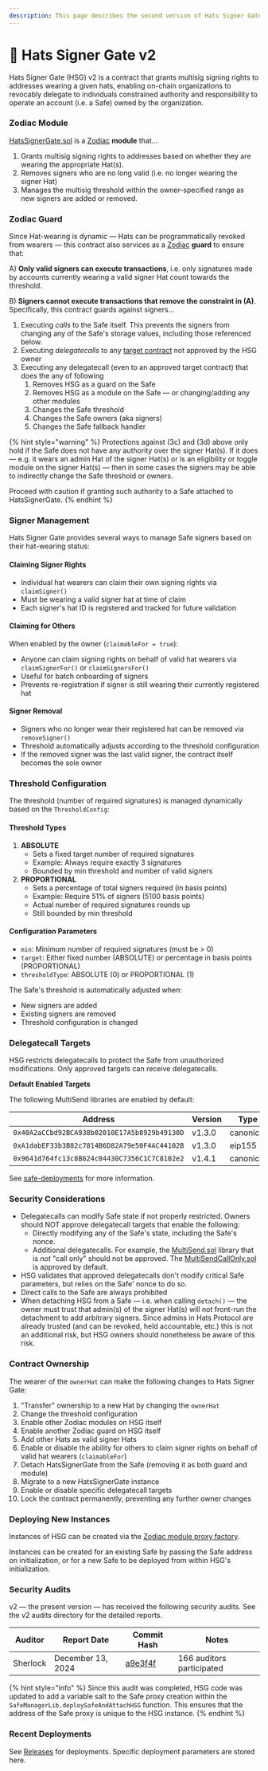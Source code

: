 ```yaml
---
description: This page describes the second version of Hats Signer Gate.
---
```


# 🔏 Hats Signer Gate v2

Hats Signer Gate (HSG) v2 is a contract that grants multisig signing rights to addresses wearing a given hats, enabling on-chain organizations to revocably delegate to individuals constrained authority and responsibility to operate an account (i.e. a Safe) owned by the organization.

### **Zodiac Module**

[HatsSignerGate.sol](https://github.com/hats-protocol/hats-zodiac) is a [Zodiac](https://github.com/gnosisguild/zodiac) **module** that...

1. Grants multisig signing rights to addresses based on whether they are wearing the appropriate Hat(s).
2. Removes signers who are no long valid (i.e. no longer wearing the signer Hat)
3. Manages the multisig threshold within the owner-specified range as new signers are added or removed.

### **Zodiac Guard**

Since Hat-wearing is dynamic — Hats can be programmatically revoked from wearers — this contract also services as a [Zodiac](https://github.com/gnosisguild/zodiac) **guard** to ensure that:

A) **Only valid signers can execute transactions**, i.e. only signatures made by accounts currently wearing a valid signer Hat count towards the threshold.

B) **Signers cannot execute transactions that remove the constraint in (A)**. Specifically, this contract guards against signers...

1. Executing _calls_ to the Safe itself. This prevents the signers from changing any of the Safe's storage values, including those referenced below.
2. Executing _delegatecalls_ to any [target contract](hats-signer-gate-v2.md#delegatecall-targets) not approved by the HSG owner
3. Executing any delegatecall (even to an approved target contract) that does the any of following
   1. Removes HSG as a guard on the Safe
   2. Removes HSG as a module on the Safe — or changing/adding any other modules
   3. Changes the Safe threshold
   4. Changes the Safe owners (aka signers)
   5. Changes the Safe fallback handler

{% hint style="warning" %}
Protections against (3c) and (3d) above only hold if the Safe does not have any authority over the signer Hat(s). If it does — e.g. it wears an admin Hat of the signer Hat(s) or is an eligibility or toggle module on the signer Hat(s) — then in some cases the signers may be able to indirectly change the Safe threshold or owners.

Proceed with caution if granting such authority to a Safe attached to HatsSignerGate.
{% endhint %}

### Signer Management

Hats Signer Gate provides several ways to manage Safe signers based on their hat-wearing status:

#### **Claiming Signer Rights**

* Individual hat wearers can claim their own signing rights via `claimSigner()`
* Must be wearing a valid signer hat at time of claim
* Each signer's hat ID is registered and tracked for future validation

#### **Claiming for Others**

When enabled by the owner (`claimableFor = true`):

* Anyone can claim signing rights on behalf of valid hat wearers via `claimSignerFor()` or `claimSignersFor()`
* Useful for batch onboarding of signers
* Prevents re-registration if signer is still wearing their currently registered hat

#### **Signer Removal**

* Signers who no longer wear their registered hat can be removed via `removeSigner()`
* Threshold automatically adjusts according to the threshold configuration
* If the removed signer was the last valid signer, the contract itself becomes the sole owner

### Threshold Configuration

The threshold (number of required signatures) is managed dynamically based on the `ThresholdConfig`:

#### **Threshold Types**

1. **ABSOLUTE**
   * Sets a fixed target number of required signatures
   * Example: Always require exactly 3 signatures
   * Bounded by min threshold and number of valid signers
2. **PROPORTIONAL**
   * Sets a percentage of total signers required (in basis points)
   * Example: Require 51% of signers (5100 basis points)
   * Actual number of required signatures rounds up
   * Still bounded by min threshold

#### **Configuration Parameters**

* `min`: Minimum number of required signatures (must be > 0)
* `target`: Either fixed number (ABSOLUTE) or percentage in basis points (PROPORTIONAL)
* `thresholdType`: ABSOLUTE (0) or PROPORTIONAL (1)

The Safe's threshold is automatically adjusted when:

* New signers are added
* Existing signers are removed
* Threshold configuration is changed

### Delegatecall Targets

HSG restricts delegatecalls to protect the Safe from unauthorized modifications. Only approved targets can receive delegatecalls.

**Default Enabled Targets**

The following MultiSend libraries are enabled by default:

<table><thead><tr><th>Address</th><th width="118">Version</th><th width="100">Type</th></tr></thead><tbody><tr><td><code>0x40A2aCCbd92BCA938b02010E17A5b8929b49130D</code></td><td>v1.3.0</td><td>canonical</td></tr><tr><td><code>0xA1dabEF33b3B82c7814B6D82A79e50F4AC44102B</code></td><td>v1.3.0</td><td>eip155</td></tr><tr><td><code>0x9641d764fc13c8B624c04430C7356C1C7C8102e2</code></td><td>v1.4.1</td><td>canonical</td></tr></tbody></table>

See [safe-deployments](https://github.com/safe-global/safe-deployments/tree/main/src/assets) for more information.

### **Security Considerations**

* Delegatecalls can modify Safe state if not properly restricted. Owners should NOT approve delegatecall targets that enable the following:
  * Directly modifying any of the Safe's state, including the Safe's nonce.
  * Additional delegatecalls. For example, the [MultiSend.sol](https://github.com/safe-global/safe-smart-account/blob/v1.4.1-3/contracts/libraries/MultiSend.sol) library that is _not_ "call only" should not be approved. The [MultiSendCallOnly.sol](https://github.com/safe-global/safe-smart-account/blob/v1.4.1-3/contracts/libraries/MultiSendCallOnly.sol) is approved by default.
* HSG validates that approved delegatecalls don't modify critical Safe parameters, but relies on the Safe' nonce to do so.
* Direct calls to the Safe are always prohibited
* When detaching HSG from a Safe — i.e. when calling `detach()` — the owner must trust that admin(s) of the signer Hat(s) will not front-run the detachment to add arbitrary signers. Since admins in Hats Protocol are already trusted (and can be revoked, held accountable, etc.) this is not an additional risk, but HSG owners should nonetheless be aware of this risk.

### Contract Ownership

The wearer of the `ownerHat` can make the following changes to Hats Signer Gate:

1. "Transfer" ownership to a new Hat by changing the `ownerHat`
2. Change the threshold configuration
3. Enable other Zodiac modules on HSG itself
4. Enable another Zodiac guard on HSG itself
5. Add other Hats as valid signer Hats
6. Enable or disable the ability for others to claim signer rights on behalf of valid hat wearers (`claimableFor`)
7. Detach HatsSignerGate from the Safe (removing it as both guard and module)
8. Migrate to a new HatsSignerGate instance
9. Enable or disable specific delegatecall targets
10. Lock the contract permanently, preventing any further owner changes

### Deploying New Instances

Instances of HSG can be created via the [Zodiac module proxy factory](https://github.com/gnosisguild/zodiac/blob/18b7575bb342424537883f7ebe0a94cd7f3ec4f6/contracts/factory/ModuleProxyFactory.sol).

Instances can be created for an existing Safe by passing the Safe address on initialization, or for a new Safe to be deployed from within HSG's initialization.

### Security Audits

v2 — the present version — has received the following security audits. See the v2 audits directory for the detailed reports.

| Auditor  | Report Date       | Commit Hash                                                                                             | Notes                     |
| -------- | ----------------- | ------------------------------------------------------------------------------------------------------- | ------------------------- |
| Sherlock | December 13, 2024 | [a9e3f4f](https://github.com/Hats-Protocol/hats-zodiac/commit/a9e3f4f0e968fb332800a468eddcb993fc6d5cd2) | 166 auditors participated |

{% hint style="info" %}
Since this audit was completed, HSG code was updated to add a variable salt to the Safe proxy creation within the `SafeManagerLib.deploySafeAndAttachHSG` function. This ensures that the address of the Safe proxy is unique to the HSG instance.
{% endhint %}

### Recent Deployments

See [Releases](https://github.com/Hats-Protocol/hats-zodiac/releases) for deployments. Specific deployment parameters are stored here.
